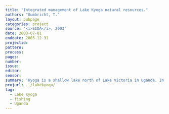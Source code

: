```yaml
---
title: "Integrated management of Lake Kyoga natural resources."
authors: "Gumbricht, T."
layout: pubpage
categories: project
source: '<i>SIDA</i>, 2003'
date: 2003-07-01
enddate: 2005-12-31
projectid:
pattern:
process:
pages:
number:
issue:
editor:
sensor:
summary: 'Kyoga is a shallow lake north of Lake Victoria in Uganda. In 2003 I raised funding for a 2 year project on "Integrated management of Lake Kyoga natural resources". Project partners included Uppsala University (Sweden), and Fisheries Resoruces Research Institute (FIRRI) and Department of Water Development (DWD) in Uganda. The project was financed by the Swedish International Development Cooperation Agency (SIDA).'
projurl: ../lakekyoga/
tag:
  - Lake Kyoga
  - fishing
  - Uganda
---
```

